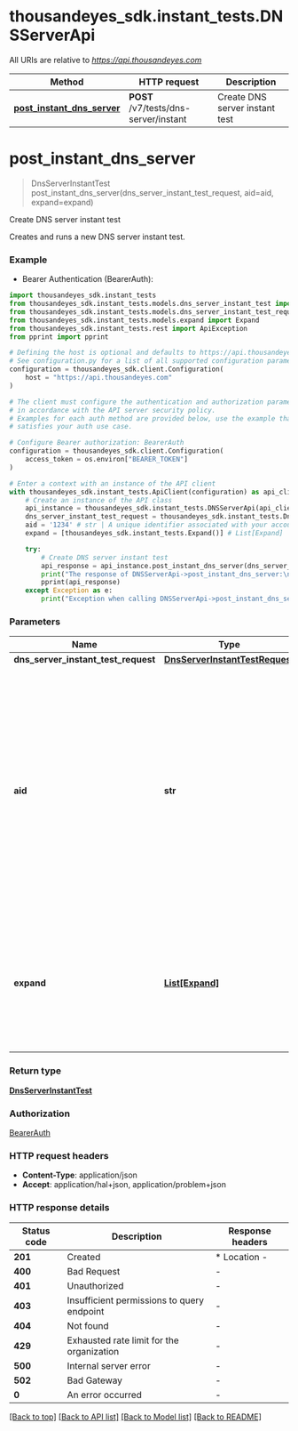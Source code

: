 # thousandeyes_sdk.instant_tests.DNSServerApi

All URIs are relative to *https://api.thousandeyes.com*

Method | HTTP request | Description
------------- | ------------- | -------------
[**post_instant_dns_server**](DNSServerApi.md#post_instant_dns_server) | **POST** /v7/tests/dns-server/instant | Create DNS server instant test


# **post_instant_dns_server**
> DnsServerInstantTest post_instant_dns_server(dns_server_instant_test_request, aid=aid, expand=expand)

Create DNS server instant test

Creates and runs a new DNS server instant test.

### Example

* Bearer Authentication (BearerAuth):

```python
import thousandeyes_sdk.instant_tests
from thousandeyes_sdk.instant_tests.models.dns_server_instant_test import DnsServerInstantTest
from thousandeyes_sdk.instant_tests.models.dns_server_instant_test_request import DnsServerInstantTestRequest
from thousandeyes_sdk.instant_tests.models.expand import Expand
from thousandeyes_sdk.instant_tests.rest import ApiException
from pprint import pprint

# Defining the host is optional and defaults to https://api.thousandeyes.com
# See configuration.py for a list of all supported configuration parameters.
configuration = thousandeyes_sdk.client.Configuration(
    host = "https://api.thousandeyes.com"
)

# The client must configure the authentication and authorization parameters
# in accordance with the API server security policy.
# Examples for each auth method are provided below, use the example that
# satisfies your auth use case.

# Configure Bearer authorization: BearerAuth
configuration = thousandeyes_sdk.client.Configuration(
    access_token = os.environ["BEARER_TOKEN"]
)

# Enter a context with an instance of the API client
with thousandeyes_sdk.instant_tests.ApiClient(configuration) as api_client:
    # Create an instance of the API class
    api_instance = thousandeyes_sdk.instant_tests.DNSServerApi(api_client)
    dns_server_instant_test_request = thousandeyes_sdk.instant_tests.DnsServerInstantTestRequest() # DnsServerInstantTestRequest | 
    aid = '1234' # str | A unique identifier associated with your account group. You can retrieve your `AccountGroupId` from the `/account-groups` endpoint. Note that you must be assigned to the target account group. Specifying this parameter without being assigned to the target account group will result in an error response. (optional)
    expand = [thousandeyes_sdk.instant_tests.Expand()] # List[Expand] | (Optional) Indicates if the test sub-resources should be expanded. Defaults to no expansion. To expand the `agents` sub-resource, use the query `?expand=agent`. (optional)

    try:
        # Create DNS server instant test
        api_response = api_instance.post_instant_dns_server(dns_server_instant_test_request, aid=aid, expand=expand)
        print("The response of DNSServerApi->post_instant_dns_server:\n")
        pprint(api_response)
    except Exception as e:
        print("Exception when calling DNSServerApi->post_instant_dns_server: %s\n" % e)
```



### Parameters


Name | Type | Description  | Notes
------------- | ------------- | ------------- | -------------
 **dns_server_instant_test_request** | [**DnsServerInstantTestRequest**](DnsServerInstantTestRequest.md)|  | 
 **aid** | **str**| A unique identifier associated with your account group. You can retrieve your &#x60;AccountGroupId&#x60; from the &#x60;/account-groups&#x60; endpoint. Note that you must be assigned to the target account group. Specifying this parameter without being assigned to the target account group will result in an error response. | [optional] 
 **expand** | [**List[Expand]**](Expand.md)| (Optional) Indicates if the test sub-resources should be expanded. Defaults to no expansion. To expand the &#x60;agents&#x60; sub-resource, use the query &#x60;?expand&#x3D;agent&#x60;. | [optional] 

### Return type

[**DnsServerInstantTest**](DnsServerInstantTest.md)

### Authorization

[BearerAuth](../README.md#BearerAuth)

### HTTP request headers

 - **Content-Type**: application/json
 - **Accept**: application/hal+json, application/problem+json

### HTTP response details

| Status code | Description | Response headers |
|-------------|-------------|------------------|
**201** | Created |  * Location -  <br>  |
**400** | Bad Request |  -  |
**401** | Unauthorized |  -  |
**403** | Insufficient permissions to query endpoint |  -  |
**404** | Not found |  -  |
**429** | Exhausted rate limit for the organization |  -  |
**500** | Internal server error |  -  |
**502** | Bad Gateway |  -  |
**0** | An error occurred |  -  |

[[Back to top]](#) [[Back to API list]](../README.md#documentation-for-api-endpoints) [[Back to Model list]](../README.md#documentation-for-models) [[Back to README]](../README.md)


